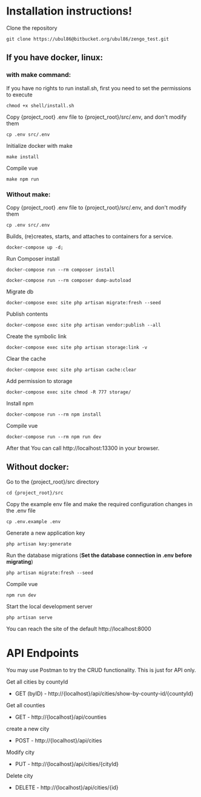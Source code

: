 # Installation instructions!

Clone the repository
```
git clone https://ubul86@bitbucket.org/ubul86/zengo_test.git
```

## If you have docker, linux:
### with make command:
If you have no rights to run install.sh, first you need to set the permissions to execute 
```
chmod +x shell/install.sh
```
 
Copy {project_root} .env file to {project_root}/src/.env, and don't modify them
```
cp .env src/.env
```
 
Initialize docker with make
```
make install
```
 
 Compile vue
```
make npm run
```
### Without make:
Copy {project_root} .env file to {project_root}/src/.env, and don't modify them
```
cp .env src/.env
```

Builds, (re)creates, starts, and attaches to containers for a service.
```
docker-compose up -d;
```

Run Composer install
```
docker-compose run --rm composer install
```

```
docker-compose run --rm composer dump-autoload 
```

Migrate db
```
docker-compose exec site php artisan migrate:fresh --seed
```

Publish contents
```
docker-compose exec site php artisan vendor:publish --all
```

Create the symbolic link
```
docker-compose exec site php artisan storage:link -v
```

Clear the cache
```
docker-compose exec site php artisan cache:clear
```

Add permission to storage
```
docker-compose exec site chmod -R 777 storage/
```

Install npm
```
docker-compose run --rm npm install
```

Compile vue
```
docker-compose run --rm npm run dev
```

After that You can call http://localhost:13300 in your browser.

## Without docker:

Go to the {project_root}/src directory
```
cd {project_root}/src
```

Copy the example env file and make the required configuration changes in the .env file
```
cp .env.example .env
```

Generate a new application key
```
php artisan key:generate
```

Run the database migrations (**Set the database connection in .env before migrating**)
```
php artisan migrate:fresh --seed
```

Compile vue
```
npm run dev
```
 
Start the local development server
```
php artisan serve
```

You can reach the site of the default http://localhost:8000

# API Endpoints

You may use Postman to try the CRUD functionality. This is just for API only.

 Get all cities by countyId
- GET (byID) - http://{localhost}/api/cities/show-by-county-id/{countyId}

Get all counties
- GET - http://{localhost}/api/counties  

create a new city
- POST - http://{localhost}/api/cities

Modify city
- PUT - http://{localhost}/api/cities/{cityId}

Delete city
- DELETE - http://{localhost}/api/cities/{id}
